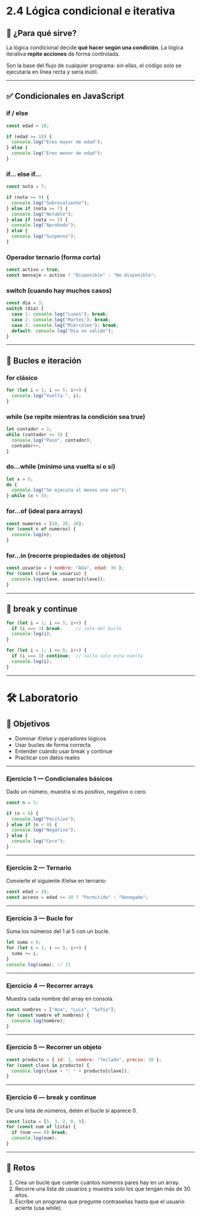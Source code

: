 # 2.4 Lógica condicional e iterativa

## 🧭 ¿Para qué sirve?

La lógica condicional decide **qué hacer según una condición**.
La lógica iterativa **repite acciones** de forma controlada.

Son la base del flujo de cualquier programa: sin ellas, el código solo se ejecutaría en línea recta y sería inútil.

---

## ✅ Condicionales en JavaScript

### if / else

```js
const edad = 18;

if (edad >= 18) {
  console.log("Eres mayor de edad");
} else {
  console.log("Eres menor de edad");
}
```

### if... else if...

```js
const nota = 7;

if (nota >= 9) {
  console.log("Sobresaliente");
} else if (nota >= 7) {
  console.log("Notable");
} else if (nota >= 5) {
  console.log("Aprobado");
} else {
  console.log("Suspenso");
}
```

### Operador ternario (forma corta)

```js
const activo = true;
const mensaje = activo ? "Disponible" : "No disponible";
```

### switch (cuando hay muchos casos)

```js
const dia = 3;
switch (dia) {
  case 1: console.log("Lunes"); break;
  case 2: console.log("Martes"); break;
  case 3: console.log("Miércoles"); break;
  default: console.log("Día no válido");
}
```

---

## 🔁 Bucles e iteración

### for clásico

```js
for (let i = 1; i <= 5; i++) {
  console.log("Vuelta:", i);
}
```

### while (se repite mientras la condición sea true)

```js
let contador = 1;
while (contador <= 3) {
  console.log("Paso", contador);
  contador++;
}
```

### do...while (mínimo una vuelta sí o sí)

```js
let x = 5;
do {
  console.log("Se ejecuta al menos una vez");
} while (x < 5);
```

### for...of (ideal para arrays)

```js
const numeros = [10, 20, 30];
for (const n of numeros) {
  console.log(n);
}
```

### for...in (recorre propiedades de objetos)

```js
const usuario = { nombre: "Ada", edad: 36 };
for (const clave in usuario) {
  console.log(clave, usuario[clave]);
}
```

---

## 🛑 break y continue

```js
for (let i = 1; i <= 5; i++) {
  if (i === 3) break;     // sale del bucle
  console.log(i);
}
```

```js
for (let i = 1; i <= 5; i++) {
  if (i === 3) continue;  // salta solo esta vuelta
  console.log(i);
}
```

---

# 🛠 Laboratorio

## 🎯 Objetivos

* Dominar if/else y operadores lógicos
* Usar bucles de forma correcta
* Entender cuándo usar break y continue
* Practicar con datos reales

---

### Ejercicio 1 — Condicionales básicos

Dado un número, muestra si es positivo, negativo o cero.

```js
const n = 5;

if (n > 0) {
  console.log("Positivo");
} else if (n < 0) {
  console.log("Negativo");
} else {
  console.log("Cero");
}
```

---

### Ejercicio 2 — Ternario

Convierte el siguiente if/else en ternario:

```js
const edad = 20;
const acceso = edad >= 18 ? "Permitido" : "Denegado";
```

---

### Ejercicio 3 — Bucle for

Suma los números del 1 al 5 con un bucle.

```js
let suma = 0;
for (let i = 1; i <= 5; i++) {
  suma += i;
}
console.log(suma); // 15
```

---

### Ejercicio 4 — Recorrer arrays

Muestra cada nombre del array en consola.

```js
const nombres = ["Ana", "Luis", "Sofía"];
for (const nombre of nombres) {
  console.log(nombre);
}
```

---

### Ejercicio 5 — Recorrer un objeto

```js
const producto = { id: 1, nombre: "Teclado", precio: 30 };
for (const clave in producto) {
  console.log(clave + ": " + producto[clave]);
}
```

---

### Ejercicio 6 — break y continue

De una lista de números, detén el bucle si aparece 0.

```js
const lista = [5, 3, 2, 0, 9];
for (const num of lista) {
  if (num === 0) break;
  console.log(num);
}
```

---

## 🚀 Retos

1. Crea un bucle que cuente cuántos números pares hay en un array.
2. Recorre una lista de usuarios y muestra solo los que tengan más de 30 años.
3. Escribe un programa que pregunte contraseñas hasta que el usuario acierte (usa while).